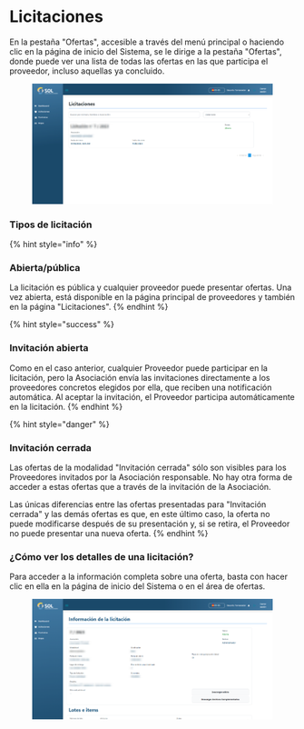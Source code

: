 # Licitaciones

En la pestaña "Ofertas", accesible a través del menú principal o haciendo clic en la página de inicio del Sistema, se le dirige a la pestaña "Ofertas", donde puede ver una lista de todas las ofertas en las que participa el proveedor, incluso aquellas ya concluido.

<figure><img src="../../../.gitbook/assets/licit.png" alt=""><figcaption></figcaption></figure>

### Tipos de licitación

{% hint style="info" %}
### Abierta/pública

La licitación es pública y cualquier proveedor puede presentar ofertas. Una vez abierta, está disponible en la página principal de proveedores y también en la página "Licitaciones".
{% endhint %}

{% hint style="success" %}
### Invitación abierta

Como en el caso anterior, cualquier Proveedor puede participar en la licitación, pero la Asociación envía las invitaciones directamente a los proveedores concretos elegidos por ella, que reciben una notificación automática. Al aceptar la invitación, el Proveedor participa automáticamente en la licitación.
{% endhint %}

{% hint style="danger" %}
### Invitación cerrada

Las ofertas de la modalidad "Invitación cerrada" sólo son visibles para los Proveedores invitados por la Asociación responsable. No hay otra forma de acceder a estas ofertas que a través de la invitación de la Asociación.

Las únicas diferencias entre las ofertas presentadas para "Invitación cerrada" y las demás ofertas es que, en este último caso, la oferta no puede modificarse después de su presentación y, si se retira, el Proveedor no puede presentar una nueva oferta.
{% endhint %}

### ¿Cómo ver los detalles de una licitación?

Para acceder a la información completa sobre una oferta, basta con hacer clic en ella en la página de inicio del Sistema o en el área de ofertas.

<figure><img src="../../../.gitbook/assets/lici-dado-forn.png" alt=""><figcaption></figcaption></figure>
